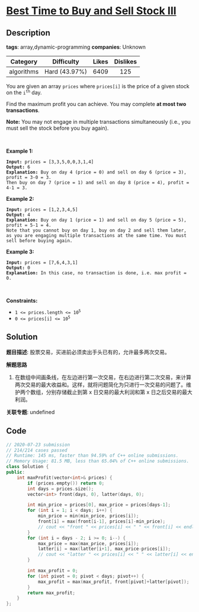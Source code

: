 # [Best Time to Buy and Sell Stock III](https://leetcode.com/problems/best-time-to-buy-and-sell-stock-iii/description/)

## Description

**tags**: array,dynamic-programming
**companies**: Unknown

| Category | Difficulty | Likes | Dislikes |
| :------: | :--------: | :---: | :------: |
| algorithms | Hard (43.97%) | 6409 | 125 |

<p>You are given an array <code>prices</code> where <code>prices[i]</code> is the price of a given stock on the <code>i<sup>th</sup></code> day.</p>

<p>Find the maximum profit you can achieve. You may complete <strong>at most two transactions</strong>.</p>

<p><strong>Note:</strong> You may not engage in multiple transactions simultaneously (i.e., you must sell the stock before you buy again).</p>

<p>&nbsp;</p>
<p><strong>Example 1:</strong></p>

<pre><code><strong>Input:</strong> prices = [3,3,5,0,0,3,1,4]
<strong>Output:</strong> 6
<strong>Explanation:</strong> Buy on day 4 (price = 0) and sell on day 6 (price = 3), profit = 3-0 = 3.
Then buy on day 7 (price = 1) and sell on day 8 (price = 4), profit = 4-1 = 3.</code></pre>

<p><strong>Example 2:</strong></p>

<pre><code><strong>Input:</strong> prices = [1,2,3,4,5]
<strong>Output:</strong> 4
<strong>Explanation:</strong> Buy on day 1 (price = 1) and sell on day 5 (price = 5), profit = 5-1 = 4.
Note that you cannot buy on day 1, buy on day 2 and sell them later, as you are engaging multiple transactions at the same time. You must sell before buying again.</code></pre>

<p><strong>Example 3:</strong></p>

<pre><code><strong>Input:</strong> prices = [7,6,4,3,1]
<strong>Output:</strong> 0
<strong>Explanation:</strong> In this case, no transaction is done, i.e. max profit = 0.</code></pre>

<p>&nbsp;</p>
<p><strong>Constraints:</strong></p>

<ul>
	<li><code>1 &lt;= prices.length &lt;= 10<sup>5</sup></code></li>
	<li><code>0 &lt;= prices[i] &lt;= 10<sup>5</sup></code></li>
</ul>

## Solution

**题目描述**: 股票交易，买进前必须卖出手头已有的，允许最多两次交易。

**解题思路**

1. 在数组中间画条线，在左边进行第一次交易，在右边进行第二次交易，来计算两次交易的最大收益和。这样，就将问题简化为只进行一次交易的问题了。维护两个数组，分别存储截止到第 x 日交易的最大利润和第 x 日之后交易的最大利润。

**关联专题**: undefined

## Code

```cpp
// 2020-07-23 submission
// 214/214 cases passed
// Runtime: 145 ms, faster than 94.59% of C++ online submissions.
// Memory Usage: 81.5 MB, less than 65.04% of C++ online submissions.
class Solution {
public:
    int maxProfit(vector<int>& prices) {
        if (prices.empty()) return 0;
        int days = prices.size();
        vector<int> front(days, 0), latter(days, 0);

        int min_price = prices[0], max_price = prices[days-1];
        for (int i = 1; i < days; i++) {
            min_price = min(min_price, prices[i]);
            front[i] = max(front[i-1], prices[i]-min_price);
            // cout << "front " << prices[i] << " " << front[i] << endl;
        }
        for (int i = days - 2; i >= 0; i--) {
            max_price = max(max_price, prices[i]);
            latter[i] = max(latter[i+1], max_price-prices[i]);
            // cout << "latter " << prices[i] << " " << latter[i] << endl;
        }

        int max_profit = 0;
        for (int pivot = 0; pivot < days; pivot++) {
            max_profit = max(max_profit, front[pivot]+latter[pivot]);
        }
        return max_profit;
    }
};
```
